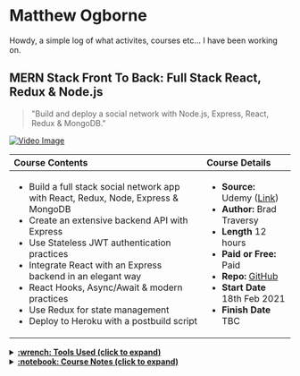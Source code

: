 # Matthew Ogborne

Howdy, a simple log of what activites, courses etc...  I have been working on.

## MERN Stack Front To Back: Full Stack React, Redux & Node.js
> "Build and deploy a social network with Node.js, Express, React, Redux & MongoDB."

[![Video Image](https://img-c.udemycdn.com/course/240x135/1646980_23f7_2.jpg)](
https://www.udemy.com/course/mern-stack-front-to-back/)



| Course Contents       | Course Details|
|:------------- |:-------------|
| <ul><li>Build a full stack social network app with React, Redux, Node, Express & MongoDB</li><li>Create an extensive backend API with Express</li><li>Use Stateless JWT authentication practices</li><li>Integrate React with an Express backend in an elegant way</li><li>React Hooks, Async/Await & modern practices</li><li>Use Redux for state management</li><li>Deploy to Heroku with a postbuild script</li></ul>| <ul><li>**Source:** Udemy ([Link](https://www.udemy.com/course/mern-stack-front-to-back/))</li><li>**Author:** Brad Traversy</li><li>**Length** 12 hours</li><li>**Paid or Free:** Paid</li><li>**Repo:** [GitHub](https://github.com/moggiex/devconnector_2.0)</li><li>**Start Date** 18th Feb 2021</li><li>**Finish Date** TBC</li></ul> |

<details>
  <summary><b><u>:wrench: Tools Used (click to expand)</u></b></summary>
  
  * NodeJs
  * React
  * Redux
  * VScode
  * Postman
  * npm packages
    * express
    * mongoose
    * config
    * bcryptjs
    * jsonwebtoken
    * express-validator
    * gravatar
    * request
    * nodemon
</details>

<details>
  <summary><b><u>:notebook: Course Notes (click to expand)</u></b></summary>

This course was an ideal statring point to refresh myself with NodeJs, express and to gain hands on expereince with React, Mongo & redux. 

I previously completed [Node.js API Masterclass With Express & MongoDB](https://www.udemy.com/course/nodejs-api-masterclass/) in 2020 and used it to create an API for my own software product to automatically pull in data from eBay trading & shopping API's. NodeJs completed the tasks in seconds compared to my previous approach using PHP because of its asyncronous nature.

**Side Note:** In reference to the integration above, NodeJS asyncronious nature was a blessing and a curse. It was an amazing challange to be able to keep track of all the concurrent API calls being made, as sometimes there were over 100 pages of listing data to retreive. In the end (after much frustration!) I was able to manage this by keeping a multidimensional array up to date for each eBay account with which pages had completed, then removing the page number from the array (and keeping track of the running total), so that if any pages failed, they could be requested at the end (with a falure count too, so not to get trapped in a loop). Source code available (private repo).

Right back to this course!

Routing in NodeJs is really straightforwards with Express (laravell ~~is~~ 'can be' a mess, Yii2 is civilised) and the the routes & models were broken up into logical files & folders (The Model and Controller, the "View" part is where React comes in). 

I had forgotten how well MongoDb can be structured with the use of Schemas. I'm used to RD with MySQl, the "document" approach is different for sure, but you can easily link documents with a reference (userid).

Authorisation checks of the JWT were made in a simple middleware file, along with the use of [express-validator](https://www.npmjs.com/package/express-validator) to validate user submiited data before progressing and to return applicable messaging via json if checks were failed.


| What I liked | And disliked  |
|:------------- |:-------------|
| - Easy to follow |  Several of the API calls were not complete. For example only the ability to create or delete was covered, so I left notes to modify this to update/create and went back and changed the finished project|

</details>


